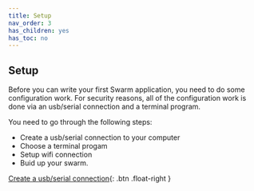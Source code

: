 ```yaml
---
title: Setup
nav_order: 3
has_children: yes 
has_toc: no
---
```

## Setup

Before you can write your first Swarm application, you need to do some configuration work. For security reasons, all of the configuration work is done via an usb/serial connection and a terminal program.

You need to go through the following steps:

- Create a usb/serial connection to your computer
- Choose a terminal progam
- Setup wifi connection
- Buid up your swarm.


[Create a usb/serial connection](../1_serial){: .btn .float-right }
<br>
